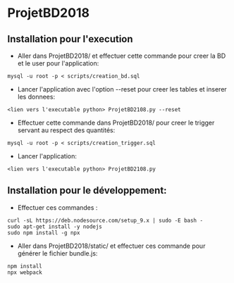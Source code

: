 # ProjetBD2018

## Installation pour l'execution
- Aller dans ProjetBD2018/ et effectuer cette commande pour creer la BD et le user pour l'application:
```
mysql -u root -p < scripts/creation_bd.sql
```
- Lancer l'application avec l'option --reset pour creer les tables et inserer les donnees:
```
<lien vers l'executable python> ProjetBD2108.py --reset
```
- Effectuer cette commande dans ProjetBD2018/ pour creer le trigger servant au respect des quantités:
```
mysql -u root -p < scripts/creation_trigger.sql
```
- Lancer l'application:
```
<lien vers l'executable python> ProjetBD2108.py
```

## Installation pour le développement:
- Effectuer ces commandes :
```
curl -sL https://deb.nodesource.com/setup_9.x | sudo -E bash -
sudo apt-get install -y nodejs
sudo npm install -g npx
```

- Aller dans ProjetBD2018/static/ et effectuer ces commande pour générer le fichier bundle.js:
```
npm install
npx webpack
```
